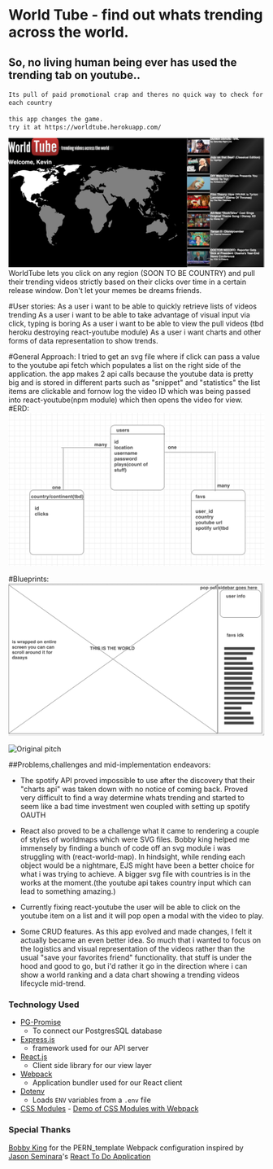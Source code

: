 # World Tube - find out whats trending across the world.
## So, no living human being ever has used the trending tab on youtube..
    Its pull of paid promotional crap and theres no quick way to check for each country

    this app changes the game.
    try it at https://worldtube.herokuapp.com/
![screen shot](./screenshot.png)
WorldTube lets you click on any region (SOON TO BE COUNTRY) and pull their trending videos strictly based on their clicks over time in a certain release window. Don't let your memes be dreams friends.

#User stories:
As a user i want to be able to quickly retrieve lists of videos trending
As a user i want to be able to take advantage of visual input via click, typing is boring
As a user i want to be able to view the pull videos (tbd heroku destroying react-youtube module)
As a user i want charts and other forms of data representation to show trends.

#General Approach:
 I tried to get an svg file where if click can pass a value to the youtube api fetch which populates a list on the right side of the application. the app makes 2 api calls because the youtube data is pretty big and is stored in different parts such as "snippet" and "statistics"
 the list items are clickable and fornow log the video ID which was being passed into react-youtube(npm module) which then opens the video for view.
#ERD:
![erds boi](./ERD.png)

#Blueprints:
![blueprints](./blueprint.png)

![Original pitch](https://git.generalassemb.ly/wdi-nyc-60/project-4/issues/47)

##Problems,challenges and mid-implementation endeavors:
   - The spotify API proved impossible to use after the discovery that their "charts api" was taken down with no notice of coming back. Proved very difficult to find a way determine whats trending and started to seem like a bad time investment wen coupled with setting up spotify OAUTH

   - React also proved to be a challenge what it came to rendering a couple of styles of worldmaps which were SVG files. Bobby king helped me immensely by finding a bunch of code off an svg module i was struggling with (react-world-map). In hindsight, while rending each object would be a nightmare, EJS might have been a better choice for what i was trying to achieve. A bigger svg file with countries is in the works at the moment.(the youtube api takes country input which can lead to something amazing.)

   - Currently fixing react-youtube the user will be able to click on the youtube item on a list and it will pop open a modal with the video to play.

   - Some CRUD features. As this app evolved and made changes, I felt it actually became an even better idea. So much that i wanted to focus on the logistics and visual representation of the videos rather than the usual "save your favorites friend" functionality. that stuff is under the hood and good to go, but i'd rather it go in the direction where i can show a world ranking and a data chart showing a trending videos lifecycle mid-trend.



### Technology Used
- [PG-Promise](https://github.com/vitaly-t/pg-promise)
  * To connect our PostgresSQL database
- [Express.js](https://expressjs.com/)
  * framework used for our API server
- [React.js](https://facebook.github.io/react/)
  * Client side library for our view layer
- [Webpack](http://webpack.github.io/docs/)
  * Application bundler used for our React client
- [Dotenv](https://github.com/motdotla/dotenv)
  * Loads `ENV` variables from a `.env` file
- [CSS Modules](https://github.com/css-modules/css-modules) - [Demo of CSS Modules with Webpack](https://github.com/css-modules/webpack-demo)


### Special Thanks
[Bobby King](@gittheking) for the PERN_template
Webpack configuration inspired by [Jason Seminara](@jasonseminara)'s [React To Do Application](https://github.com/jasonseminara/react_to-do)
